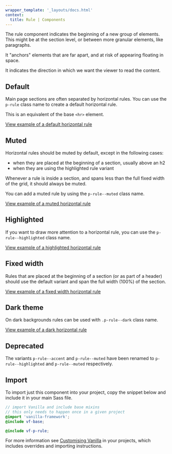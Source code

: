 ```yaml
---
wrapper_template: '_layouts/docs.html'
context:
  title: Rule | Components
---
```


The rule component indicates the beginning of a new group of elements. This might be at the section level, or between more granular elements, like paragraphs.

It "anchors" elements that are far apart, and at risk of appearing floating in space.

It indicates the direction in which we want the viewer to read the content.

## Default

Main page sections are often separated by horizontal rules. You can use the `p-rule` class name to create a default horizontal rule.

This is an equivalent of the base `<hr>` element.

<div class="embedded-example"><a href="/docs/examples/patterns/rule/default" class="js-example">View example of a default horizontal rule</a></div>

## Muted

Horizontal rules should be muted by default, except in the following cases:

- when they are placed at the beginning of a section, usually above an h2
- when they are using the highlighted rule variant

Whenever a rule is inside a section, and spans less than the full fixed width of the grid, it should always be muted.

You can add a muted rule by using the `p-rule--muted` class name.

<div class="embedded-example"><a href="/docs/examples/patterns/rule/muted" class="js-example">View example of a muted horizontal rule</a></div>

## Highlighted

If you want to draw more attention to a horizontal rule, you can use the `p-rule--highlighted` class name.

<div class="embedded-example"><a href="/docs/examples/patterns/rule/highlighted" class="js-example">View example of a highlighted horizontal rule</a></div>

## Fixed width

Rules that are placed at the beginning of a section (or as part of a header) should use the default variant and span the full width (100%) of the section.

<div class="embedded-example"><a href="/docs/examples/patterns/rule/full-width" class="js-example">View example of a fixed width horizontal rule</a></div>

## Dark theme

On dark backgrounds rules can be used with `.p-rule--dark` class name.

<div class="embedded-example"><a href="/docs/examples/patterns/rule/dark" class="js-example">View example of a dark horizontal rule</a></div>

## Deprecated

The variants `p-rule--accent` and `p-rule--muted` have been renamed to `p-rule--highlighted` and `p-rule--muted` respectively.

## Import

To import just this component into your project, copy the snippet below and include it in your main Sass file.

```scss
// import Vanilla and include base mixins
// this only needs to happen once in a given project
@import 'vanilla-framework';
@include vf-base;

@include vf-p-rule;
```

For more information see [Customising Vanilla](/docs/customising-vanilla/) in your projects, which includes overrides and importing instructions.

